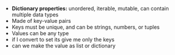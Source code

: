 - **Dictionary properties:** unordered, iterable, mutable, can contain multiple data types
- Made of key-value pairs
- Keys must be unique, and can be strings, numbers, or tuples
- Values can be any type
- if I convert to set its give me only the keys
- can we make the value as list or dictionary 
